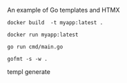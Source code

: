 An example of Go templates and HTMX


`docker build  -t myapp:latest .`

`docker run myapp:latest`

`go run cmd/main.go`

`gofmt -s -w .`


templ generate